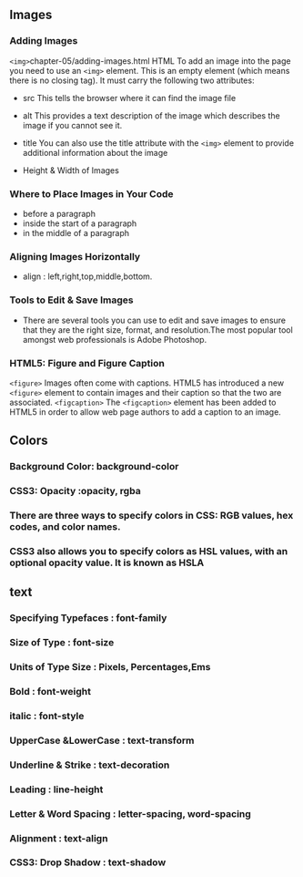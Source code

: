 ## Images

### Adding Images

`<img>`chapter-05/adding-images.html HTML To add an image into the page
you need to use an `<img>` element. This is an empty
element (which means there is no closing tag). It must carry the
following two attributes:
- src
This tells the browser where it can find the image file
- alt
This provides a text description of the image which describes the
image if you cannot see it.
- title
You can also use the title attribute with the `<img>` element
to provide additional information about the image

- Height & Width of Images

### Where to Place Images in Your Code

- before a paragraph
- inside the start of a paragraph
-  in the middle of a paragraph

### Aligning Images Horizontally
- align : left,right,top,middle,bottom.

### Tools to Edit & Save Images
- There are several tools you can use to edit and save images to ensure that they are the right
size, format, and resolution.The most popular tool amongst
web professionals is Adobe Photoshop. 

### HTML5: Figure and Figure Caption

`<figure>`
Images often come with captions. HTML5 has introduced
a new `<figure>` element to contain images and their caption
so that the two are associated. 
`<figcaption>`
The `<figcaption>` element has been added to HTML5 in order
to allow web page authors to add a caption to an image.

## Colors

### Background Color: background-color

### CSS3: Opacity :opacity, rgba

### There are three ways to specify colors in CSS: RGB values, hex codes, and color names.

### CSS3 also allows you to specify colors as HSL values, with an optional opacity value. It is known as HSLA

## text

### Specifying Typefaces : font-family

### Size of Type : font-size

### Units of Type Size : Pixels, Percentages,Ems

### Bold : font-weight

### italic : font-style

### UpperCase &LowerCase : text-transform

### Underline & Strike : text-decoration

### Leading : line-height

### Letter & Word Spacing : letter-spacing, word-spacing

### Alignment : text-align

### CSS3: Drop Shadow : text-shadow